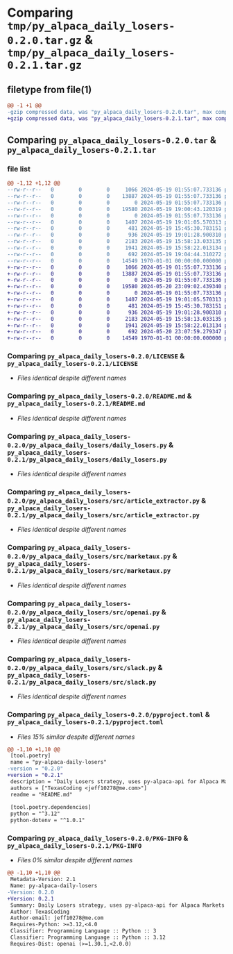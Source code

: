 # Comparing `tmp/py_alpaca_daily_losers-0.2.0.tar.gz` & `tmp/py_alpaca_daily_losers-0.2.1.tar.gz`

## filetype from file(1)

```diff
@@ -1 +1 @@
-gzip compressed data, was "py_alpaca_daily_losers-0.2.0.tar", max compression
+gzip compressed data, was "py_alpaca_daily_losers-0.2.1.tar", max compression
```

## Comparing `py_alpaca_daily_losers-0.2.0.tar` & `py_alpaca_daily_losers-0.2.1.tar`

### file list

```diff
@@ -1,12 +1,12 @@
--rw-r--r--   0        0        0     1066 2024-05-19 01:55:07.733136 py_alpaca_daily_losers-0.2.0/LICENSE
--rw-r--r--   0        0        0    13887 2024-05-19 01:55:07.733136 py_alpaca_daily_losers-0.2.0/README.md
--rw-r--r--   0        0        0        0 2024-05-19 01:55:07.733136 py_alpaca_daily_losers-0.2.0/py_alpaca_daily_losers/__init__.py
--rw-r--r--   0        0        0    19580 2024-05-19 19:00:43.120319 py_alpaca_daily_losers-0.2.0/py_alpaca_daily_losers/daily_losers.py
--rw-r--r--   0        0        0        0 2024-05-19 01:55:07.733136 py_alpaca_daily_losers-0.2.0/py_alpaca_daily_losers/src/__init__.py
--rw-r--r--   0        0        0     1407 2024-05-19 19:01:05.570313 py_alpaca_daily_losers-0.2.0/py_alpaca_daily_losers/src/article_extractor.py
--rw-r--r--   0        0        0      481 2024-05-19 15:45:30.783151 py_alpaca_daily_losers-0.2.0/py_alpaca_daily_losers/src/global_fuctions.py
--rw-r--r--   0        0        0      936 2024-05-19 19:01:28.900310 py_alpaca_daily_losers-0.2.0/py_alpaca_daily_losers/src/marketaux.py
--rw-r--r--   0        0        0     2183 2024-05-19 15:58:13.033135 py_alpaca_daily_losers-0.2.0/py_alpaca_daily_losers/src/openai.py
--rw-r--r--   0        0        0     1941 2024-05-19 15:58:22.013134 py_alpaca_daily_losers-0.2.0/py_alpaca_daily_losers/src/slack.py
--rw-r--r--   0        0        0      692 2024-05-19 19:04:44.310272 py_alpaca_daily_losers-0.2.0/pyproject.toml
--rw-r--r--   0        0        0    14549 1970-01-01 00:00:00.000000 py_alpaca_daily_losers-0.2.0/PKG-INFO
+-rw-r--r--   0        0        0     1066 2024-05-19 01:55:07.733136 py_alpaca_daily_losers-0.2.1/LICENSE
+-rw-r--r--   0        0        0    13887 2024-05-19 01:55:07.733136 py_alpaca_daily_losers-0.2.1/README.md
+-rw-r--r--   0        0        0        0 2024-05-19 01:55:07.733136 py_alpaca_daily_losers-0.2.1/py_alpaca_daily_losers/__init__.py
+-rw-r--r--   0        0        0    19580 2024-05-20 23:09:02.439340 py_alpaca_daily_losers-0.2.1/py_alpaca_daily_losers/daily_losers.py
+-rw-r--r--   0        0        0        0 2024-05-19 01:55:07.733136 py_alpaca_daily_losers-0.2.1/py_alpaca_daily_losers/src/__init__.py
+-rw-r--r--   0        0        0     1407 2024-05-19 19:01:05.570313 py_alpaca_daily_losers-0.2.1/py_alpaca_daily_losers/src/article_extractor.py
+-rw-r--r--   0        0        0      481 2024-05-19 15:45:30.783151 py_alpaca_daily_losers-0.2.1/py_alpaca_daily_losers/src/global_fuctions.py
+-rw-r--r--   0        0        0      936 2024-05-19 19:01:28.900310 py_alpaca_daily_losers-0.2.1/py_alpaca_daily_losers/src/marketaux.py
+-rw-r--r--   0        0        0     2183 2024-05-19 15:58:13.033135 py_alpaca_daily_losers-0.2.1/py_alpaca_daily_losers/src/openai.py
+-rw-r--r--   0        0        0     1941 2024-05-19 15:58:22.013134 py_alpaca_daily_losers-0.2.1/py_alpaca_daily_losers/src/slack.py
+-rw-r--r--   0        0        0      692 2024-05-20 23:07:59.279347 py_alpaca_daily_losers-0.2.1/pyproject.toml
+-rw-r--r--   0        0        0    14549 1970-01-01 00:00:00.000000 py_alpaca_daily_losers-0.2.1/PKG-INFO
```

### Comparing `py_alpaca_daily_losers-0.2.0/LICENSE` & `py_alpaca_daily_losers-0.2.1/LICENSE`

 * *Files identical despite different names*

### Comparing `py_alpaca_daily_losers-0.2.0/README.md` & `py_alpaca_daily_losers-0.2.1/README.md`

 * *Files identical despite different names*

### Comparing `py_alpaca_daily_losers-0.2.0/py_alpaca_daily_losers/daily_losers.py` & `py_alpaca_daily_losers-0.2.1/py_alpaca_daily_losers/daily_losers.py`

 * *Files identical despite different names*

### Comparing `py_alpaca_daily_losers-0.2.0/py_alpaca_daily_losers/src/article_extractor.py` & `py_alpaca_daily_losers-0.2.1/py_alpaca_daily_losers/src/article_extractor.py`

 * *Files identical despite different names*

### Comparing `py_alpaca_daily_losers-0.2.0/py_alpaca_daily_losers/src/marketaux.py` & `py_alpaca_daily_losers-0.2.1/py_alpaca_daily_losers/src/marketaux.py`

 * *Files identical despite different names*

### Comparing `py_alpaca_daily_losers-0.2.0/py_alpaca_daily_losers/src/openai.py` & `py_alpaca_daily_losers-0.2.1/py_alpaca_daily_losers/src/openai.py`

 * *Files identical despite different names*

### Comparing `py_alpaca_daily_losers-0.2.0/py_alpaca_daily_losers/src/slack.py` & `py_alpaca_daily_losers-0.2.1/py_alpaca_daily_losers/src/slack.py`

 * *Files identical despite different names*

### Comparing `py_alpaca_daily_losers-0.2.0/pyproject.toml` & `py_alpaca_daily_losers-0.2.1/pyproject.toml`

 * *Files 15% similar despite different names*

```diff
@@ -1,10 +1,10 @@
 [tool.poetry]
 name = "py-alpaca-daily-losers"
-version = "0.2.0"
+version = "0.2.1"
 description = "Daily Losers strategy, uses py-alpaca-api for Alpaca Markets integration."
 authors = ["TexasCoding <jeff10278@me.com>"]
 readme = "README.md"
 
 [tool.poetry.dependencies]
 python = "^3.12"
 python-dotenv = "^1.0.1"
```

### Comparing `py_alpaca_daily_losers-0.2.0/PKG-INFO` & `py_alpaca_daily_losers-0.2.1/PKG-INFO`

 * *Files 0% similar despite different names*

```diff
@@ -1,10 +1,10 @@
 Metadata-Version: 2.1
 Name: py-alpaca-daily-losers
-Version: 0.2.0
+Version: 0.2.1
 Summary: Daily Losers strategy, uses py-alpaca-api for Alpaca Markets integration.
 Author: TexasCoding
 Author-email: jeff10278@me.com
 Requires-Python: >=3.12,<4.0
 Classifier: Programming Language :: Python :: 3
 Classifier: Programming Language :: Python :: 3.12
 Requires-Dist: openai (>=1.30.1,<2.0.0)
```

